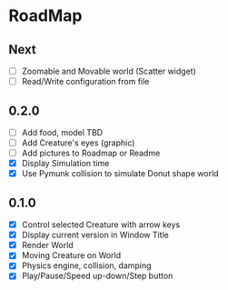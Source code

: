 # RoadMap

## Next

- [ ] Zoomable and Movable world (Scatter widget)
- [ ] Read/Write configuration from file 

## 0.2.0

- [ ] Add food, model TBD
- [ ] Add Creature's eyes (graphic)
- [ ] Add pictures to Roadmap or Readme
- [x] Display Simulation time
- [x] Use Pymunk collision to simulate Donut shape world

## 0.1.0

- [x] Control selected Creature with arrow keys
- [x] Display current version in Window Title
- [x] Render World
- [x] Moving Creature on World
- [x] Physics engine, collision, damping
- [x] Play/Pause/Speed up-down/Step button
